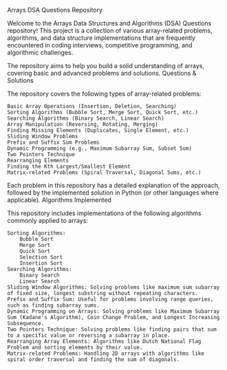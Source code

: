 Arrays DSA Questions Repository

Welcome to the Arrays Data Structures and Algorithms (DSA) Questions repository! This project is a collection of various array-related problems, algorithms, and data structure implementations that are frequently encountered in coding interviews, competitive programming, and algorithmic challenges.

The repository aims to help you build a solid understanding of arrays, covering basic and advanced problems and solutions.
Questions & Solutions

The repository covers the following types of array-related problems:

    Basic Array Operations (Insertion, Deletion, Searching)
    Sorting Algorithms (Bubble Sort, Merge Sort, Quick Sort, etc.)
    Searching Algorithms (Binary Search, Linear Search)
    Array Manipulation (Reversing, Rotating, Merging)
    Finding Missing Elements (Duplicates, Single Element, etc.)
    Sliding Window Problems
    Prefix and Suffix Sum Problems
    Dynamic Programming (e.g., Maximum Subarray Sum, Subset Sum)
    Two Pointers Technique
    Rearranging Elements
    Finding the Kth Largest/Smallest Element
    Matrix-related Problems (Spiral Traversal, Diagonal Sums, etc.)

Each problem in this repository has a detailed explanation of the approach, followed by the implemented solution in Python (or other languages where applicable).
Algorithms Implemented

This repository includes implementations of the following algorithms commonly applied to arrays:

    Sorting Algorithms:
        Bubble Sort
        Merge Sort
        Quick Sort
        Selection Sort
        Insertion Sort
    Searching Algorithms:
        Binary Search
        Linear Search
    Sliding Window Algorithms: Solving problems like maximum sum subarray of fixed size, longest substring without repeating characters.
    Prefix and Suffix Sum: Useful for problems involving range queries, such as finding subarray sums.
    Dynamic Programming on Arrays: Solving problems like Maximum Subarray Sum (Kadane's Algorithm), Coin Change Problem, and Longest Increasing Subsequence.
    Two Pointers Technique: Solving problems like finding pairs that sum to a specific value or reversing a subarray in place.
    Rearranging Array Elements: Algorithms like Dutch National Flag Problem and sorting elements by their value.
    Matrix-related Problems: Handling 2D arrays with algorithms like spiral order traversal and finding the sum of diagonals.
